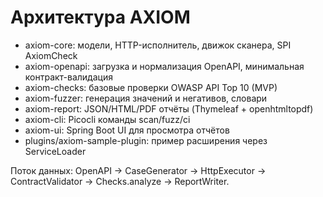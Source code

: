 # Архитектура AXIOM

- axiom-core: модели, HTTP-исполнитель, движок сканера, SPI AxiomCheck
- axiom-openapi: загрузка и нормализация OpenAPI, минимальная контракт-валидация
- axiom-checks: базовые проверки OWASP API Top 10 (MVP)
- axiom-fuzzer: генерация значений и негативов, словари
- axiom-report: JSON/HTML/PDF отчёты (Thymeleaf + openhtmltopdf)
- axiom-cli: Picocli команды scan/fuzz/ci
- axiom-ui: Spring Boot UI для просмотра отчётов
- plugins/axiom-sample-plugin: пример расширения через ServiceLoader

Поток данных: OpenAPI → CaseGenerator → HttpExecutor → ContractValidator → Checks.analyze → ReportWriter.


